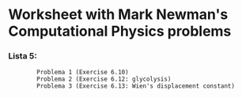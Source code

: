 # Worksheet with Mark Newman's Computational Physics problems
  ### Lista 5: 
            Problema 1 (Exercise 6.10)
            Problema 2 (Exercise 6.12: glycolysis)
            Problema 3 (Exercise 6.13: Wien's displacement constant)
